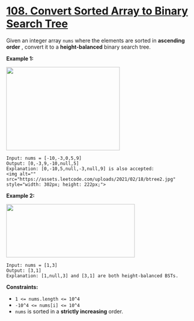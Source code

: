 # [108. Convert Sorted Array to Binary Search Tree](https://leetcode.com/problems/convert-sorted-array-to-binary-search-tree/description/)

Given an integer array `nums` where the elements are sorted in **ascending order** , convert it to a **height-balanced** binary search tree.

**Example 1:** 

<img alt="" src="https://assets.leetcode.com/uploads/2021/02/18/btree1.jpg" style="width: 302px; height: 222px;">

```
Input: nums = [-10,-3,0,5,9]
Output: [0,-3,9,-10,null,5]
Explanation: [0,-10,5,null,-3,null,9] is also accepted:
<img alt="" src="https://assets.leetcode.com/uploads/2021/02/18/btree2.jpg" style="width: 302px; height: 222px;">
```

**Example 2:** 

<img alt="" src="https://assets.leetcode.com/uploads/2021/02/18/btree.jpg" style="width: 342px; height: 142px;">

```
Input: nums = [1,3]
Output: [3,1]
Explanation: [1,null,3] and [3,1] are both height-balanced BSTs.
```

**Constraints:** 

- `1 <= nums.length <= 10^4`
- `-10^4 <= nums[i] <= 10^4`
- `nums` is sorted in a **strictly increasing**  order.